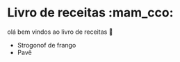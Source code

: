 # Livro de receitas :mam_cco:
olá bem vindos ao livro de receitas :wave:
 - Strogonof de frango
 - Pavê 
